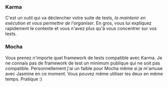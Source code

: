 ### Karma

C'est un outil qui va déclencher votre suite de tests, _la maintenir en exécution et vous permettre de l'organiser_.
En gros, vous lui expliquez rapidement le contexte et vous n'avez plus qu'à vous concentrer sur vos tests.

### Mocha

Vous prenez n'importe quel framework de tests compatible avec Karma. Je ne connais pas de framework de test un minimum publique qui ne soit pas compatible. Personnellement j'ai un faible pour Mocha même si je m'amuse avec Jasmine en ce moment. Vous pouvez même utiliser les deux en même temps. Pratique :)
